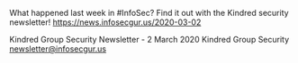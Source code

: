 What happened last week in #InfoSec? Find it out with the Kindred security newsletter!
https://news.infosecgur.us/2020-03-02

Kindred Group Security Newsletter - 2 March 2020
Kindred Group Security
newsletter@infosecgur.us
